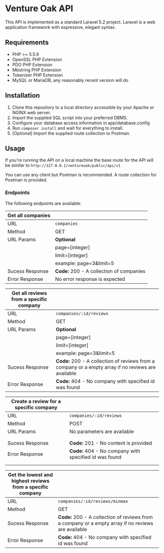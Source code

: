 # Venture Oak API

This API is implemented as a standard Laravel 5.2 project. Laravel is a web application framework with expressive, elegant syntax.

## Requirements

* PHP >= 5.5.9
* OpenSSL PHP Extension
* PDO PHP Extension
* Mbstring PHP Extension
* Tokenizer PHP Extension
* MySQL or MariaDB, any reasonably recent version will do

## Installation

1. Clone this repository to a local directory accessible by your Apache or NGINX web server.
2. Import the supplied SQL script into your preferred DBMS.
3. Configure your database access information in app/database.config
4. Run `composer install` and wait for everything to install.
5. [Optional] Import the supplied route collection to Postman.

## Usage

If you're running the API on a local machine the base route for the API will be similar to `http://127.0.0.1/ventureoak/public/api/v1`

You can use any client but Postman is recommended. A route collection for Postman is provided.

### Endpoints

The following endpoints are available:

| Get all companies | |
| ----- | -------------- |
| URL | `companies` |
| Method | GET |
| URL Params | **Optional** |
|    | page=[integer] |
|    | limit=[integer] |
|    | example: page=3&limit=5 |
| Sucess Response | **Code:** 200 - A collection of companies |
| Error Response | No error response is expected |
  
  
  
  
| Get all reviews from a specific company | |
----- | --------------
URL | `companies/:id/reviews`
Method | GET
URL Params | **Optional**
| | page=[integer]
| | limit=[integer]
| | example: page=3&limit=5
Sucess Response | **Code:** 200 - A collection of reviews from a company or a empty array if no reviews are available
Error Response | **Code:** 404 - No company with specified id was found
   
   
   
   
   | Create a review for a specific company | |
     ----- | -------------- 
      URL | `companies/:id/reviews`
      Method | POST
      URL Params | No parameters are available
       | | Request body expects all required inputs:
       | | title, userEmail, reviewRatingCulture, reviewRatingManagement, reviewRatingWorkLiveBalance, reviewRatingCareerDevelopment, pro, contra, suggestion
       Sucess Response | **Code:** 201 - No content is provided
     Error Response | **Code:** 404 - No company with specified id was found
      | | **Code:** 422 - The request has invalid data
      | | **Code:** 409 - The user has already provided a review for this company
  
  
  | Get the lowest and highest reviews from a specific company | |
    ----- | -------------- 
     URL | `companies/:id/reviews/minmax`
     Method | GET
    Sucess Response | **Code:** 200 - A collection of reviews from a company or a empty array if no reviews are available
    Error Response | **Code:** 404 - No company with specified id was found
     
         
